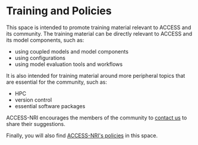 # Training and Policies

This space is intended to promote training material relevant to ACCESS and its community. The training material can be directly relevant to ACCESS and its model components, such as:

- using coupled models and model components
- using configurations
- using model evaluation tools and workflows

It is also intended for training material around more peripheral topics that are essential for the community, such as:

- HPC
- version control
- essential software packages

ACCESS-NRI encourages the members of the community to [contact us](mailto:access.nri@anu.edu.au) to share their suggestions.


Finally, you will also find [ACCESS-NRI's policies][policies] in this space.

[policies]: https://access-hive.org.au/resources/policies